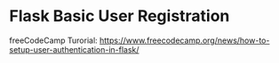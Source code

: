 # Flask Basic User Registration

freeCodeCamp Turorial: https://www.freecodecamp.org/news/how-to-setup-user-authentication-in-flask/
